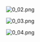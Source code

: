 # 
![0_02.png](/source/joyoi/noi2019-jump/img/aHR0cHM6Ly9pLmxvbGkubmV0LzIwMTkvMTIvMTgvUkJZUTNaZTdvaWdOZkc5LnBuZw==.png)

![0_03.png](/source/joyoi/noi2019-jump/img/aHR0cHM6Ly9pLmxvbGkubmV0LzIwMTkvMTIvMTgvNm1raHNLVXFveEV2TmVTLnBuZw==.png)

![0_04.png](/source/joyoi/noi2019-jump/img/aHR0cHM6Ly9pLmxvbGkubmV0LzIwMTkvMTIvMTgvRENKMWh3TVljdVo4alhJLnBuZw==.png)